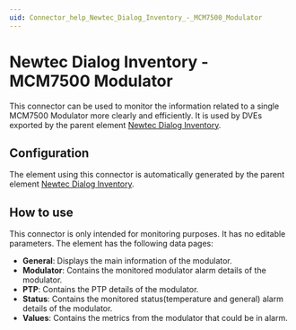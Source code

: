 ```yaml
---
uid: Connector_help_Newtec_Dialog_Inventory_-_MCM7500_Modulator
---
```


# Newtec Dialog Inventory - MCM7500 Modulator

This connector can be used to monitor the information related to a single MCM7500 Modulator more clearly and efficiently. It is used by DVEs exported by the parent element [Newtec Dialog Inventory](xref:Connector_help_Newtec_Dialog_Inventory_Technical).

## Configuration

The element using this connector is automatically generated by the parent element [Newtec Dialog Inventory](xref:Connector_help_Newtec_Dialog_Inventory_Technical).

## How to use

This connector is only intended for monitoring purposes. It has no editable parameters.
The element has the following data pages:

- **General**: Displays the main information of the modulator.
- **Modulator**: Contains the monitored modulator alarm details of the modulator.
- **PTP**: Contains the PTP details of the modulator.
- **Status**: Contains the monitored status(temperature and general) alarm details of the modulator.
- **Values**: Contains the metrics from the modulator that could be in alarm.